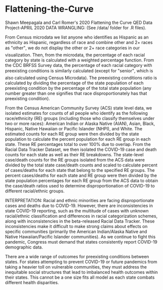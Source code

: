 # Flattening-the-Curve
Shawn Meepagala and Carl Romer's 2020 Flattening the Curve QED Data Project-APRIL 2020
DATA WRANGLING:
(See /data/ folder for .R files).

From Census microdata we list anyone who identifies as Hispanic as an ethnicity as Hispanic, regardless of race and combine other and 2+ races as "other", we do not display the other or 2+ race categories in our visualization. Then, from the microdata, the percentage of each racial category by state is calculated with a weighted percentage function. From the CDC BRFSS Survey data, the percentage of each racial category with preexisting conditions is similarly calculated (except for "senior", which is also calculated using Census Microdata). The preexisting conditions ratio is calculated by dividing the percentage of the state population of each preexisting condition by the percentage of the total state population (any number greater than one signifies that race disproportionately has that preexisting condition).

From the Census American Community Survey (ACS) state level data, we isolated estimates for counts of all people who identify as the following race/ethnicity (RE) groups (including those who classify themselves under two or more races): American Indian or Alaska Native (AIAN), Asian, Black, Hispanic, Native Hawaiian or Pacific Islander (NHPI), and White. The estimated counts for each RE group were then divided by the state population to calculate the percent population for each RE group in each state. These RE percentages total to over 100% due to overlap. From the Racial Data Tracker Dataset, we then isolated the COVID-19 case and death counts for each state as well as their RE breakdowns. The state-level case/death counts for the RE groups isolated from the ACS data were divided by the total state case/death counts and scaled to calculate percent of cases/deaths for each state that belong to the specified RE groups. The percent cases/deaths for each state and RE group were then divided by the state population percentages for each RE group from the ACS data to obtain the case/death ratios used to determine disproportionation of COVID-19 to different racial/ethnic groups.

INTERPRETATION:
Racial and ethnic minorities are facing disproportionate cases and deaths due to COVID-19. However, there are inconsistencies in state COVID-19 reporting, such as the multitude of cases with unknown racial/ethnic classification and differences in racial categorization schemes, along with inconsistencies in the beta-released Racial Data Tracker. These inconsistencies make it difficult to make strong claims about effects on specific communities (primarily the American Indian/Alaska Native and Native Hawaiian/Pacific Islander communities). As we continue to fight this pandemic, Congress must demand that states consistently report COVID-19 demographic data.

There are a wide range of outcomes for preexisting conditions between states. For states attempting to prevent COVID-19 or future pandemics from taking a heavier toll on vulnerable communities, they must address the inequitable social structures that lead to imbalanced health outcomes within their states. This cannot be a one size fits all model as each state combats different health disparities.
